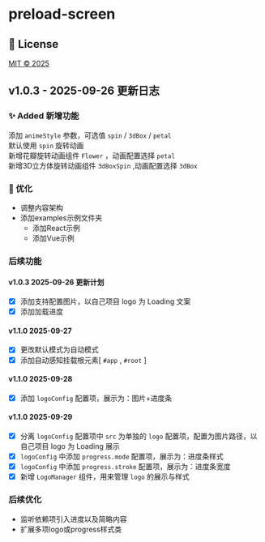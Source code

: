 # preload-screen  

## 📄 License

[MIT © 2025](https://github.com/Luoyangchengxiang/preload-screen?tab=MIT-1-ov-file#)

## v1.0.3 - 2025-09-26 更新日志

### ✨ Added 新增功能
  添加 ```animeStyle``` 参数，可选值 ```spin``` / ```3dBox``` / ```petal```  
  默认使用 ```spin``` 旋转动画  
  新增花瓣旋转动画组件 `Flower` ，动画配置选择 ```petal```  
  新增3D立方体旋转动画组件 `3dBoxSpin` ,动画配置选择 ```3dBox```

### 🚀 优化
  - 调整内容架构
  - 添加examples示例文件夹
    - 添加React示例
    - 添加Vue示例

### 后续功能 
#### v1.0.3 2025-09-26 更新计划  
- [X] 添加支持配置图片，以自己项目 logo 为 Loading 文案
- [X] 添加加载进度
#### v1.1.0 2025-09-27 
- [X] 更改默认模式为自动模式
- [X] 添加自动感知挂载根元素[ ```#app``` , ```#root``` ]
#### v1.1.0 2025-09-28
- [X] 添加 ```logoConfig``` 配置项，展示为：图片+进度条
#### v1.1.0 2025-09-29
- [X] 分离 ```logoConfig``` 配置项中 ```src``` 为单独的 ```logo``` 配置项，配置为图片路径，以自己项目 logo 为 Loading 展示
- [X] ```logoConfig``` 中添加 ```progress.mode``` 配置项，展示为：进度条样式
- [X] ```logoConfig``` 中添加 ```progress.stroke``` 配置项，展示为：进度条宽度
- [X] 新增 ```LogoManager``` 组件，用来管理 ```logo``` 的展示与样式

### 后续优化

  - 监听依赖项引入进度以及简略内容
  - 扩展多项logo或progress样式类

